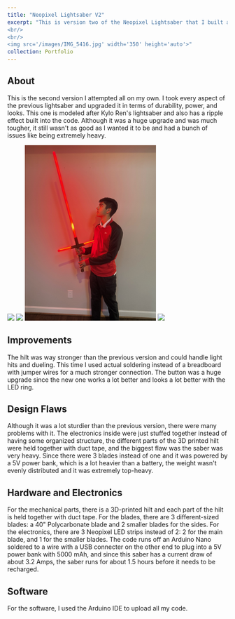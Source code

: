 ```yaml
---
title: "Neopixel Lightsaber V2"
excerpt: "This is version two of the Neopixel Lightsaber that I built all on my own this time. It's the second step on the mission to bring this tech to life!
<br/>
<br/>
<img src='/images/IMG_5416.jpg' width='350' height='auto'>"
collection: Portfolio
---
```

## About
This is the second version I attempted all on my own. I took every aspect of the previous lightsaber and upgraded it in terms of durability, power, and looks. This one is modeled after Kylo Ren's lightsaber and also has a ripple effect built into the code. Although it was a huge upgrade and was much tougher, it still wasn't as good as I wanted it to be and had a bunch of issues like being extremely heavy.
<p></p>
<img src='/images/IMG_5416.jpg' width='300' height='auto'>
<img src='/images/IMG_5417.jpg' width='300' height='auto'>
<img src='/images/IMG_0196.JPEG' width='300' height='auto'>
<img src='/images/Lightsaber in Light.jpeg' width='300' height='auto'>

## Improvements
The hilt was way stronger than the previous version and could handle light hits and dueling. This time I used actual soldering instead of a breadboard with jumper wires for a much stronger connection. The button was a huge upgrade since the new one works a lot better and looks a lot better with the LED ring.

## Design Flaws
Although it was a lot sturdier than the previous version, there were many problems with it. The electronics inside were just stuffed together instead of having some organized structure, the different parts of the 3D printed hilt were held together with duct tape, and the biggest flaw was the saber was very heavy. Since there were 3 blades instead of one and it was powered by a 5V power bank, which is a lot heavier than a battery, the weight wasn't evenly distributed and it was extremely top-heavy.

## Hardware and Electronics
For the mechanical parts, there is a 3D-printed hilt and each part of the hilt is held together with duct tape. For the blades, there are 3 different-sized blades: a 40" Polycarbonate blade and 2 smaller blades for the sides. For the electronics, there are 3 Neopixel LED strips instead of 2: 2 for the main blade, and 1 for the smaller blades. The code runs off an Arduino Nano soldered to a wire with a USB connecter on the other end to plug into a 5V power bank with 5000 mAh, and since this saber has a current draw of about 3.2 Amps, the saber runs for about 1.5 hours before it needs to be recharged.

## Software
For the software, I used the Arduino IDE to upload all my code. 


